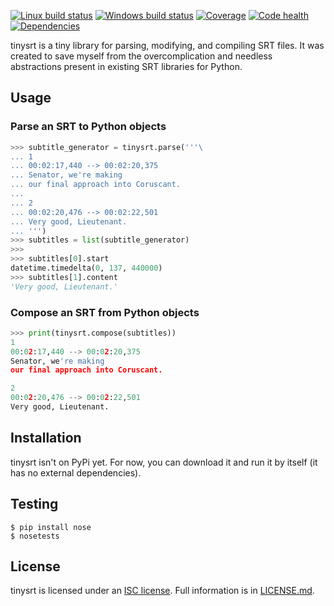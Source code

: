 [![Linux build status][travis-image]][travis-builds]
[![Windows build status][appveyor-image]][appveyor-builds]
[![Coverage][coveralls-image]][coveralls]
[![Code health][landscape-image]][landscape]
[![Dependencies][requires-image]][requires]

[travis-builds]: https://travis-ci.org/cdown/tinysrt
[travis-image]: https://img.shields.io/travis/cdown/tinysrt/master.svg?label=linux
[appveyor-builds]: https://ci.appveyor.com/project/cdown/tinysrt
[appveyor-image]: https://img.shields.io/appveyor/ci/cdown/tinysrt/master.svg?label=windows
[coveralls]: https://coveralls.io/r/cdown/tinysrt
[coveralls-image]: https://img.shields.io/coveralls/cdown/tinysrt/master.svg
[landscape]: https://landscape.io/github/cdown/tinysrt/master
[landscape-image]: https://landscape.io/github/cdown/tinysrt/master/landscape.svg
[requires]: https://requires.io/github/cdown/tinysrt/requirements/?branch=master
[requires-image]: https://img.shields.io/requires/github/cdown/tinysrt.svg?label=deps

tinysrt is a tiny library for parsing, modifying, and compiling SRT files. It
was created to save myself from the overcomplication and needless abstractions
present in existing SRT libraries for Python.

## Usage

### Parse an SRT to Python objects

```python
>>> subtitle_generator = tinysrt.parse('''\
... 1
... 00:02:17,440 --> 00:02:20,375
... Senator, we're making
... our final approach into Coruscant.
...
... 2
... 00:02:20,476 --> 00:02:22,501
... Very good, Lieutenant.
... ''')
>>> subtitles = list(subtitle_generator)
>>>
>>> subtitles[0].start
datetime.timedelta(0, 137, 440000)
>>> subtitles[1].content
'Very good, Lieutenant.'
```

### Compose an SRT from Python objects

```python
>>> print(tinysrt.compose(subtitles))
1
00:02:17,440 --> 00:02:20,375
Senator, we're making
our final approach into Coruscant.

2
00:02:20,476 --> 00:02:22,501
Very good, Lieutenant.
```

## Installation

tinysrt isn't on PyPi yet. For now, you can download it and run it by itself
(it has no external dependencies).

## Testing

    $ pip install nose
    $ nosetests

## License

tinysrt is licensed under an
[ISC license](http://en.wikipedia.org/wiki/ISC_license). Full information is in
[LICENSE.md](LICENSE.md).
